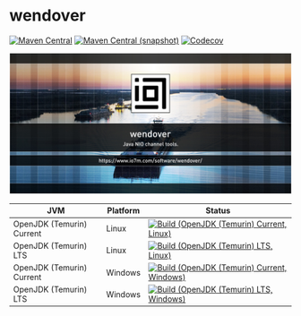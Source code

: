 wendover
===

[![Maven Central](https://img.shields.io/maven-central/v/com.io7m.wendover/com.io7m.wendover.svg?style=flat-square)](http://search.maven.org/#search%7Cga%7C1%7Cg%3A%22com.io7m.wendover%22)
[![Maven Central (snapshot)](https://img.shields.io/nexus/s/https/s01.oss.sonatype.org/com.io7m.wendover/com.io7m.wendover.svg?style=flat-square)](https://s01.oss.sonatype.org/content/repositories/snapshots/com/io7m/wendover/)
[![Codecov](https://img.shields.io/codecov/c/github/io7m/wendover.svg?style=flat-square)](https://codecov.io/gh/io7m/wendover)

![wendover](./src/site/resources/wendover.jpg?raw=true)

| JVM | Platform | Status |
|-----|----------|--------|
| OpenJDK (Temurin) Current | Linux | [![Build (OpenJDK (Temurin) Current, Linux)](https://img.shields.io/github/workflow/status/io7m/wendover/main.linux.temurin.current)](https://github.com/io7m/wendover/actions?query=workflow%3Amain.linux.temurin.current)|
| OpenJDK (Temurin) LTS | Linux | [![Build (OpenJDK (Temurin) LTS, Linux)](https://img.shields.io/github/workflow/status/io7m/wendover/main.linux.temurin.lts)](https://github.com/io7m/wendover/actions?query=workflow%3Amain.linux.temurin.lts)|
| OpenJDK (Temurin) Current | Windows | [![Build (OpenJDK (Temurin) Current, Windows)](https://img.shields.io/github/workflow/status/io7m/wendover/main.windows.temurin.current)](https://github.com/io7m/wendover/actions?query=workflow%3Amain.windows.temurin.current)|
| OpenJDK (Temurin) LTS | Windows | [![Build (OpenJDK (Temurin) LTS, Windows)](https://img.shields.io/github/workflow/status/io7m/wendover/main.windows.temurin.lts)](https://github.com/io7m/wendover/actions?query=workflow%3Amain.windows.temurin.lts)|
